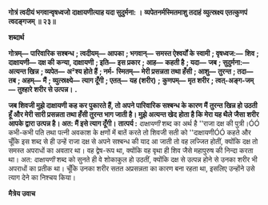 **गोत्रं त्वदीयं भगवान्वृषध्वजो** **दाक्षायणीत्याह यदा सुदुर्मना: ।** **व्यपेतनर्मस्मितमाशु तदाहं** **व्युत्स्रक्ष्य एतत्कुणपं त्वदङ्गजम् ॥ २३॥** 

**शब्दार्थ** 

**गोत्रम्—** **पारिवारिक सश्बन्ध** **; त्वदीयम्—** **आपका** **; भगवान्—** **समस्त ऐश्वर्यों के स्वामी** **; वृषध्वज:—** **शिव** **; दाक्षायणी—** **दक्ष की** **कन्या, दाक्षायणी** **; इति—** **इस प्रकार** **; आह—** **कहती है** **; यदा—** **जब** **; सुदुर्मना:—** **अत्यन्त खिन्न** **; व्यपेत—** **अ²श्य होते हैं** **; नर्म-** **स्मितम्—** **मेरी प्रसन्नता तथा हँसी** **; आशु—** **तुरन्त** **; तदा—** **तब** **; अहम्—** **मैं** **; व्युत्स्रक्ष्ये—** **त्याग दूँगी** **; एतत्—** **यह (शरीर)** **;** **कुणपम्—** **मृत शरीर** **; त्वत्-अङ्ग-जम्—** **तुश्हारे शरीर से उत्पन्न।** **.** 

**जब शिवजी मुझे दाक्षायणी कह कर पुकारते हैं, तो अपने पारिवारिक सश्बन्ध के कारण मैं** **तुरन्त खिन्न हो उठती हूँ और मेरी सारी प्रसन्नता तथा हँसी तुरन्त भाग जाती है। मुझे अत्यन्त खेद** **होता है कि मेरा यह थैले जैसा शरीर आपके द्वारा उत्पन्न है। अत: मैं इसे त्याग दूँगी।** **तात्पर्य :** *दाक्षायणी* शब्द का अर्थ है ''राजा दक्ष की पुत्री।ÓÓ कभी-कभी पति तथा पत्नी अवकाश के क्षणों में बातें करते तो शिवजी सती को ''दाक्षायणीÓÓ कहते और चूँकि इस शब्द से ही उन्हें राजा दक्ष से अपने सश्बन्ध की याद आ जाती तो वह लज्जित होतीं, क्योंकि दक्ष तो समस्त अपराधों का अवतार था। वह द्वेष-रूप था, क्योंकि वह वृथा ही शिव जैसे महापुरुष की निन्दा करता था। अत: *दाक्षायणी* शब्द को सुनते ही वे शोकाकुल हो उठतीं, क्योंकि दक्ष से उत्पन्न होने से उनका शरीर भी अपराधों का प्रतीक था। चूँकि उनका शरीर सतत अप्रसन्नता का कारण बना रहता था, इसलिए उन्होंने उसे त्याग देने का निश्चय किया।  

**मैत्रेय उवाच** 